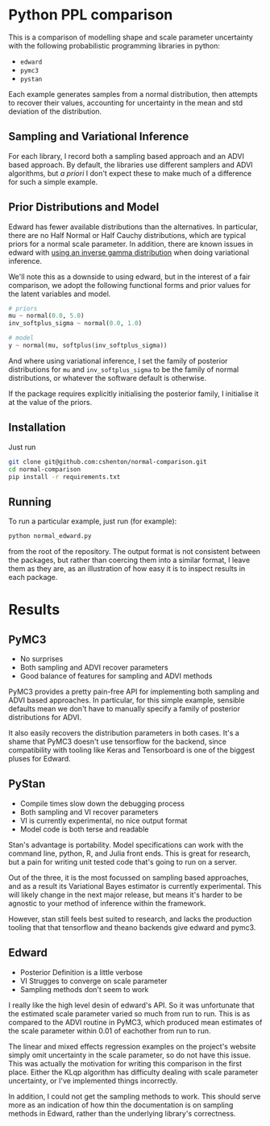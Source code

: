 # Python PPL comparison

This is a comparison of modelling shape and scale parameter uncertainty
with the following probabilistic programming libraries in python:

- `edward`
- `pymc3`
- `pystan`

Each example generates samples from a normal distribution, then attempts
to recover their values, accounting for uncertainty in the mean and std
deviation of the distribution.

## Sampling and Variational Inference

For each library, I record both a sampling based approach and an ADVI based
approach. By default, the libraries use different samplers and ADVI algorithms,
but *a priori* I don't expect these to make much of a difference for such
a simple example.

## Prior Distributions and Model

Edward has fewer available distributions than the alternatives. In particular, there are no Half Normal or Half Cauchy distributions, which are typical priors
for a normal scale parameter. In addition, there are known issues in edward
with [using an inverse gamma distribution](https://discourse.edwardlib.org/t/a-toy-normal-model-failed-klqp-and-why/253/2) when doing variational inference.

We'll note this as a downside to using edward, but in the interest of a
fair comparison, we adopt the following functional forms and prior values
for the latent variables and model.

```python
# priors
mu ~ normal(0.0, 5.0)
inv_softplus_sigma ~ normal(0.0, 1.0)

# model
y ~ normal(mu, softplus(inv_softplus_sigma))
```

And where using variational inference, I set the family of posterior distributions for `mu` and `inv_softplus_sigma` to be the family of normal distributions, or whatever the software default is otherwise.

If the package requires explicitly initialising the posterior family, I
initialise it at the value of the priors.

## Installation

Just run

```bash
git clone git@github.com:cshenton/normal-comparison.git
cd normal-comparison
pip install -r requirements.txt
```

## Running

To run a particular example, just run (for example):

```bash
python normal_edward.py
```

from the root of the repository. The output format is not consistent between
the packages, but rather than coercing them into a similar format, I leave
them as they are, as an illustration of how easy it is to inspect results
in each package.

# Results

## PyMC3

- No surprises
- Both sampling and ADVI recover parameters
- Good balance of features for sampling and ADVI methods

PyMC3 provides a pretty pain-free API for implementing both sampling and
ADVI based approaches. In particular, for this simple example, sensible
defaults mean we don't have to manually specify a family of posterior
distributions for ADVI.

It also easily recovers the distribution parameters in both cases. It's
a shame that PyMC3 doesn't use tensorflow for the backend, since compatibility
with tooling like Keras and Tensorboard is one of the biggest pluses for
Edward.

## PyStan

- Compile times slow down the debugging process
- Both sampling and VI recover parameters
- VI is currently experimental, no nice output format
- Model code is both terse and readable

Stan's advantage is portability. Model specifications can work with the command
line, python, R, and Julia front ends. This is great for research, but a
pain for writing unit tested code that's going to run on a server.

Out of the three, it is the most focussed on sampling based approaches,
and as a result its Variational Bayes estimator is currently experimental.
This will likely change in the next major release, but means it's harder
to be agnostic to your method of inference within the framework.

However, stan still feels best suited to research, and lacks the production
tooling that that tensorflow and theano backends give edward and pymc3.

## Edward

- Posterior Definition is a little verbose
- VI Strugges to converge on scale parameter
- Sampling methods don't seem to work

I really like the high level desin of edward's API. So it was unfortunate
that the estimated scale parameter varied so much from run to run. This
is as compared to the ADVI routine in PyMC3, which produced mean estimates
of the scale parameter within 0.01 of eachother from run to run.

The linear and mixed effects regression examples on the project's website
simply omit uncertainty in the scale parameter, so do not have this issue.
This was actually the motivation for writing this comparison in the first
place. Either the KLqp algorithm has difficulty dealing with scale parameter
uncertainty, or I've implemented things incorrectly.

In addition, I could not get the sampling methods to work. This should
serve more as an indication of how thin the documentation is on sampling
methods in Edward, rather than the underlying library's correctness.
